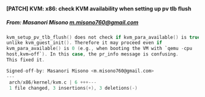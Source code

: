 #### [PATCH] KVM: x86: check KVM availability when setting up pv tlb flush
##### From: Masanori Misono <m.misono760@gmail.com>

```c
kvm_setup_pv_tlb_flush() does not check if kvm_para_available() is true
unlike kvm_guest_init(). Therefore it may proceed even if
kvm_para_available() is 0 (e.g., when booting the VM with `qemu -cpu
host,kvm=off`). In this case, the pr_info message is confusing.
This fixed it.

Signed-off-by: Masanori Misono <m.misono760@gmail.com>
---
 arch/x86/kernel/kvm.c | 6 +++---
 1 file changed, 3 insertions(+), 3 deletions(-)

```
